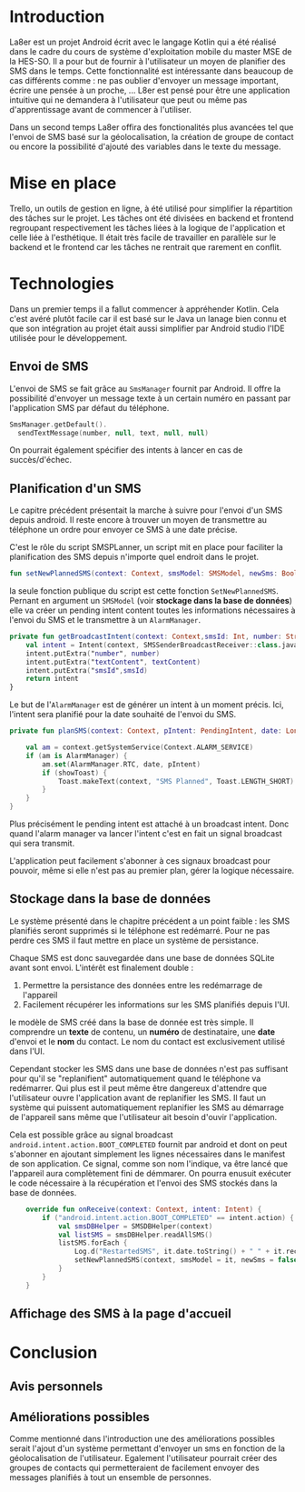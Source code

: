 # Introduction 

La8er est un projet Android écrit avec le langage Kotlin qui a été réalisé dans le cadre du cours de système d'exploitation mobile du master MSE de la HES-SO. Il a pour but de fournir à l'utilisateur un moyen de planifier des SMS dans le temps. Cette fonctionnalité est intéressante dans beaucoup de cas différents comme : ne pas oublier d'envoyer un message important, écrire une pensée à un proche, ...
L8er est pensé pour être une application intuitive qui ne demandera à l'utilisateur que peut ou même pas d'apprentissage avant de commencer à l'utiliser. 

Dans un second temps La8er offira des fonctionalités plus avancées tel que l'envoi de SMS basé sur la géolocalisation, la création de groupe de contact ou encore la possibilité d'ajouté des variables dans le texte du message. 

# Mise en place

Trello, un outils de gestion en ligne, à été utilisé pour simplifier la répartition des tâches sur le projet. Les tâches ont été divisées en backend et frontend regroupant respectivement les tâches liées à la logique de l'application et celle liée à l'esthétique. Il était très facile de travailler en parallèle sur le backend et le frontend car les tâches ne rentrait que rarement en conflit. 

# Technologies 

Dans un premier temps il a fallut commencer à appréhender Kotlin. Cela c'est avéré plutôt facile car il est basé sur le Java un lanage bien connu et que son intégration au projet était aussi simplifier par Android studio l'IDE utilisée pour le développement. 

## Envoi de SMS
L'envoi de SMS se fait grâce au ```SmsManager``` fournit par Android. Il offre la possibilité d'envoyer un message texte à un certain numéro en passant par l'application SMS par défaut du téléphone. 

```Kotlin
SmsManager.getDefault().
  sendTextMessage(number, null, text, null, null)
```

On pourrait également spécifier des intents à lancer en cas de succès/d'échec.

## Planification d'un SMS

Le capitre précédent présentait la marche à suivre pour l'envoi d'un SMS depuis android. Il reste encore à trouver un moyen de transmettre au téléphone un ordre pour envoyer ce SMS à une date précise. 

C'est le rôle du script SMSPLanner, un script mit en place pour faciliter la planification des SMS depuis n'importe quel endroit dans le projet. 

```Kotlin
fun setNewPlannedSMS(context: Context, smsModel: SMSModel, newSms: Boolean = true, update: Boolean = false)
```

la seule fonction publique du script est cette fonction ```SetNewPlannedSMS```. Pernant en argument un ```SMSModel``` (voir **stockage dans la base de données**) elle va créer un pending intent content toutes les informations nécessaires à l'envoi du SMS et le transmettre à un ```AlarmManager```.
```Kotlin 
private fun getBroadcastIntent(context: Context,smsId: Int, number: String, textContent: String): Intent {
    val intent = Intent(context, SMSSenderBroadcastReceiver::class.java)
    intent.putExtra("number", number)
    intent.putExtra("textContent", textContent)
    intent.putExtra("smsId",smsId)
    return intent
}
```
Le but de l'```AlarmManager``` est de générer un intent à un moment précis. Ici, l'intent sera planifié pour la date souhaité de l'envoi du SMS. 
```Kotlin
private fun planSMS(context: Context, pIntent: PendingIntent, date: Long, showToast: Boolean) {

    val am = context.getSystemService(Context.ALARM_SERVICE)
    if (am is AlarmManager) {
        am.set(AlarmManager.RTC, date, pIntent)
        if (showToast) {
            Toast.makeText(context, "SMS Planned", Toast.LENGTH_SHORT).show()
        }
    }
}
```

Plus précisément le pending intent est attaché à un broadcast intent. Donc quand l'alarm manager va lancer l'intent c'est en fait un signal broadcast qui sera transmit. 

L'application peut facilement s'abonner à ces signaux broadcast pour pouvoir, même si elle n'est pas au premier plan, gérer la logique nécessaire. 


## Stockage dans la base de données

Le système présenté dans le chapitre précédent a un point faible : les SMS planifiés seront supprimés si le téléphone est redémarré. Pour ne pas perdre ces SMS il faut mettre en place un système de persistance. 

Chaque SMS est donc sauvegardée dans une base de données SQLite avant sont envoi. L'intérêt est finalement double : 
1. Permettre la persistance des données entre les redémarrage de l'appareil
2. Facilement récupérer les informations sur les SMS planifiés depuis l'UI. 

le modèle de SMS créé dans la base de donnée est très simple. Il comprendre un **texte** de contenu, un **numéro** de destinataire, une **date** d'envoi et le **nom** du contact. Le nom du contact est exclusivement utilisé dans l'UI. 

Cependant stocker les SMS dans une base de données n'est pas suffisant pour qu'il se "replanifient" automatiquement quand le téléphone va redémarrer. Qui plus est il peut même être dangereux d'attendre que l'utilisateur ouvre l'application avant de replanifier les SMS. Il faut un système qui puissent automatiquement replanifier les SMS au démarrage de l'appareil sans même que l'utilisateur ait besoin d'ouvir l'application. 

Cela est possible grâce au signal broadcast ```android.intent.action.BOOT_COMPLETED``` fournit par android et dont on peut s'abonner en ajoutant simplement les lignes nécessaires dans le manifest de son application. Ce signal, comme son nom l'indique, va être lancé que l'appareil aura complètement fini de démmarer. On pourra enusuit exécuter le code nécessaire à la récupération et l'envoi des SMS stockés dans la base de données. 

```Kotlin
    override fun onReceive(context: Context, intent: Intent) {
        if ("android.intent.action.BOOT_COMPLETED" == intent.action) {
            val smsDBHelper = SMSDBHelper(context)
            val listSMS = smsDBHelper.readAllSMS()
            listSMS.forEach {
                Log.d("RestartedSMS", it.date.toString() + " " + it.receiver + " " + it.content)
                setNewPlannedSMS(context, smsModel = it, newSms = false)
            }
        }
    }
```

## Affichage des SMS à la page d'accueil 


# Conclusion 

## Avis personnels 



## Améliorations possibles 

Comme mentionné dans l'introduction une des améliorations possibles serait l'ajout d'un système permettant d'envoyer un sms en fonction de la géolocalisation de l'utilisateur. Egalement l'utilisateur pourrait créer des groupes de contacts qui permetteraient de facilement envoyer des messages planifiés à tout un ensemble de personnes. 

